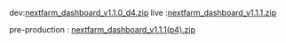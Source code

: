 



dev:[nextfarm_dashboard_v1.1.0_d4.zip](https://github.com/user-attachments/files/18734590/nextfarm_dashboard_v1.1.0_d4.zip)
live :[nextfarm_dashboard_v1.1.1.zip](https://github.com/user-attachments/files/18703914/nextfarm_dashboard_v1.1.1.zip)




pre-production : [nextfarm_dashboard_v1.1.1(p4).zip](https://github.com/user-attachments/files/18702067/nextfarm_dashboard_v1.1.1.p4.zip)

